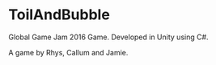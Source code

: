 # ToilAndBubble

Global Game Jam 2016 Game.
Developed in Unity using C#.

A game by Rhys, Callum and Jamie.
